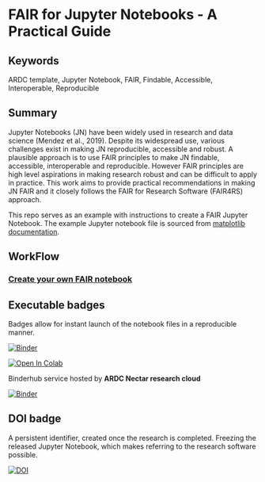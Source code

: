 # FAIR for Jupyter Notebooks - A Practical Guide


## Keywords
ARDC template, Jupyter Notebook, FAIR, Findable, Accessible, Interoperable, Reproducible


## Summary


Jupyter Notebooks (JN) have been widely used in research and data science (Mendez et al., 2019). Despite its widespread use, various challenges exist in making JN reproducible, accessible and robust. A plausible approach is to use FAIR principles to make JN findable, accessible, interoperable and reproducible. However FAIR principles are high level aspirations in making research robust and can be difficult to apply in practice. This work aims to provide practical  recommendations in making JN FAIR and it closely follows the FAIR for Research Software (FAIR4RS) approach.




This repo serves as an example with instructions to create a FAIR Jupyter Notebook. The example Jupyter notebook file is sourced from [matplotlib documentation](https://matplotlib.org/stable/gallery/statistics/boxplot_vs_violin.html#sphx-glr-gallery-statistics-boxplot-vs-violin-py).




## WorkFlow


### [Create your own FAIR notebook ](https://github.com/Aleem2/FAIR4JupyterNotebook/blob/main/Workflow-FAIR4JN.md)


## Executable badges


Badges allow for instant launch of the notebook files in a reproducible manner.


[![Binder](https://mybinder.org/badge_logo.svg)](https://mybinder.org/v2/gh/Aleem2/FAIR4JupyterNotebook/HEAD?labpath=boxplot_vs_violin.ipynb)


[![Open In Colab](https://colab.research.google.com/assets/colab-badge.svg)](https://colab.research.google.com/github/Aleem2/FAIR4JupyterNotebook/blob/main/boxplot_vs_violin.ipynb)


Binderhub service hosted by **ARDC Nectar research cloud**


[![Binder](https://binder.test.rc.nectar.org.au/badge_logo.svg)](https://binder.test.rc.nectar.org.au/v2/gh/Aleem2/FAIR4JupyterNotebook/HEAD?labpath=boxplot_vs_violin.ipynb)




## DOI badge


A persistent identifier, created once the research is completed. Freezing the released Jupyter Notebook, which makes referring to the research software possible.


[![DOI](https://zenodo.org/badge/DOI/10.5281/zenodo.7822033.svg)](https://doi.org/10.5281/zenodo.7822033)





